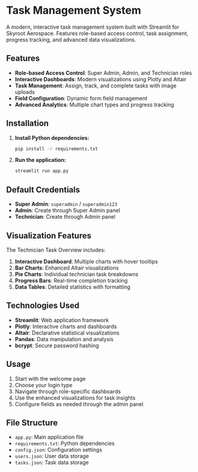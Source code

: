 # Task Management System

A modern, interactive task management system built with Streamlit for Skyroot Aerospace. Features role-based access control, task assignment, progress tracking, and advanced data visualizations.

## Features

- **Role-based Access Control**: Super Admin, Admin, and Technician roles
- **Interactive Dashboards**: Modern visualizations using Plotly and Altair
- **Task Management**: Assign, track, and complete tasks with image uploads
- **Field Configuration**: Dynamic form field management
- **Advanced Analytics**: Multiple chart types and progress tracking

## Installation

1. **Install Python dependencies:**
   ```bash
   pip install -r requirements.txt
   ```

2. **Run the application:**
   ```bash
   streamlit run app.py
   ```

## Default Credentials

- **Super Admin**: `superadmin` / `superadmin123`
- **Admin**: Create through Super Admin panel
- **Technician**: Create through Admin panel

## Visualization Features

The Technician Task Overview includes:

1. **Interactive Dashboard**: Multiple charts with hover tooltips
2. **Bar Charts**: Enhanced Altair visualizations
3. **Pie Charts**: Individual technician task breakdowns
4. **Progress Bars**: Real-time completion tracking
5. **Data Tables**: Detailed statistics with formatting

## Technologies Used

- **Streamlit**: Web application framework
- **Plotly**: Interactive charts and dashboards
- **Altair**: Declarative statistical visualizations
- **Pandas**: Data manipulation and analysis
- **bcrypt**: Secure password hashing

## Usage

1. Start with the welcome page
2. Choose your login type
3. Navigate through role-specific dashboards
4. Use the enhanced visualizations for task insights
5. Configure fields as needed through the admin panel

## File Structure

- `app.py`: Main application file
- `requirements.txt`: Python dependencies
- `config.json`: Configuration settings
- `users.json`: User data storage
- `tasks.json`: Task data storage 
